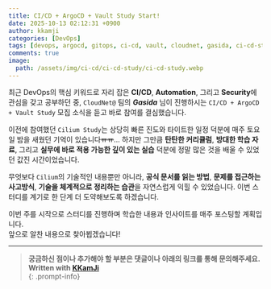 ```yaml
---
title: CI/CD + ArgoCD + Vault Study Start!
date: 2025-10-13 02:12:31 +0900
author: kkamji
categories: [DevOps]
tags: [devops, argocd, gitops, ci-cd, vault, cloudnet, gasida, ci-cd-study]
comments: true
image:
  path: /assets/img/ci-cd/ci-cd-study/ci-cd-study.webp
---
```


최근 DevOps의 핵심 키워드로 자리 잡은 **CI/CD**, **Automation**, 그리고 **Security**에 관심을 갖고 공부하던 중, `CloudNet@` 팀의 ***Gasida*** 님이 진행하시는 `CI/CD + ArgoCD + Vault Study` 모집 소식을 듣고 바로 참여를 결심했습니다.

이전에 참여했던 `Cilium Study`는 상당히 빠른 진도와 타이트한 일정 덕분에 매주 토요일 밤을 새웠던 기억이 있습니다~~ㅠㅠ~~... 하지만 그만큼 **탄탄한 커리큘럼**, **방대한 학습 자료**, 그리고 **실무에 바로 적용 가능한 깊이 있는 실습** 덕분에 정말 많은 것을 배울 수 있었던 값진 시간이었습니다.

무엇보다 `Cilium`의 기술적인 내용뿐만 아니라, **공식 문서를 읽는 방법**, **문제를 접근하는 사고방식**, **기술을 체계적으로 정리하는 습관**을 자연스럽게 익힐 수 있었습니다. 이번 스터디를 계기로 한 단계 더 도약해보도록 하겠습니다.

이번 주를 시작으로 스터디를 진행하며 학습한 내용과 인사이트를 매주 포스팅할 계획입니다.  
앞으로 알찬 내용으로 찾아뵙겠습니다!

---

> **궁금하신 점이나 추가해야 할 부분은 댓글이나 아래의 링크를 통해 문의해주세요.**  
> **Written with [KKamJi](https://www.linkedin.com/in/taejikim/)**  
{: .prompt-info}
